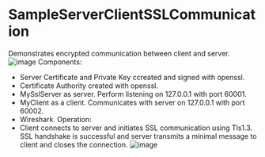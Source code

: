 # SampleServerClientSSLCommunication
Demonstrates encrypted communication between client and server.
![image](https://github.com/O-Cube/SampleServerClientSSLCommunication/assets/65163799/8a804a46-04f4-4327-9223-586e36e1e3b0)
Components:
  - Server Certificate and Private Key ccreated and signed with openssl.
  - Certificate Authority created with openssl.
  - MySslServer as server. Perform listening on 127.0.0.1 with port 60001.
  - MyClient as a client. Communicates with server on 127.0.0.1 with port 60002.
  - Wireshark.
Operation:
  - Client connects to server and initiates SSL communication using Tls1.3. SSL handshake is successful and server transmits a minimal
message to client and closes the connection. 
![image](https://github.com/O-Cube/SampleServerClientSSLCommunication/assets/65163799/57d57e2d-c567-43eb-85b9-1fb5d263dfdf)


